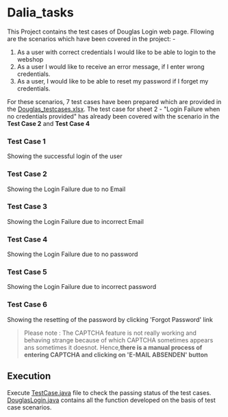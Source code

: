 ﻿# Dalia_tasks

This Project contains the test cases of Douglas Login web page. Fllowing are the scenarios which have been covered in the project: -

1. As a user with correct credentials I would like to be able to login to
the webshop
2. As a user I would like to receive an error message, if I enter wrong
credentials.
3. As a user, I would like to be able to reset my password if I forget my
credentials.

For these scenarios, 7 test cases have been prepared which are provided in the [Douglas_testcases.xlsx](Douglas_testcases.xlsx). The test case for sheet 2 - "Login Failure when no credentials provided" has already been covered with the scenario in the **Test Case 2** and **Test Case 4**

### Test Case 1 ###
Showing the successful login of the user
 
### Test Case 2 ###
Showing the Login Failure due to no Email
 
### Test Case 3 ###
Showing the Login Failure due to incorrect Email
 
### Test Case 4 ###
Showing the Login Failure due to no password
 
### Test Case 5 ### 
Showing the Login Failure due to incorrect password
 
### Test Case 6 ###
Showing the resetting of the password by clicking 'Forgot Password' link
> Please note : 
The CAPTCHA feature is not really working and behaving strange because of which CAPTCHA sometimes appears ans sometimes it doesnot. 
Hence,**there is a manual process of entering CAPTCHA and clicking on 'E-MAIL ABSENDEN' button**


## Execution ##
Execute [TestCase.java](src/TestCase.java) file to check the passing status of the test cases. [DouglasLogin.java](src/DouglasLogin.java) contains all the function developed on the basis of test case scenarios.
